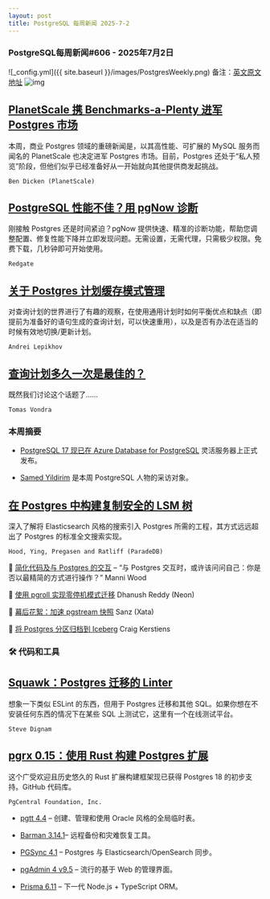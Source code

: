 ```yaml
---
layout: post
title: PostgreSQL 每周新闻 2025-7-2
---
```

### PostgreSQL每周新闻#606 - 2025年7月2日
![_config.yml]({{ site.baseurl }}/images/PostgresWeekly.png)
备注：[英文原文地址](https://postgresweekly.com/issues/606)
![img](https://res.cloudinary.com/cpress/image/upload/w_1280,e_sharpen:60,q_auto/airmujwtkqsnko34s0al.jpg)
## [PlanetScale 携 Benchmarks-a-Plenty 进军 Postgres 市场](https://postgresweekly.com/link/171269/web)
本周，商业 Postgres 领域的重磅新闻是，以其高性能、可扩展的 MySQL 服务而闻名的 PlanetScale 也决定进军 Postgres 市场。目前，Postgres 还处于“私人预览”阶段，但他们似乎已经准备好从一开始就向其他提供商发起挑战。

`Ben Dicken (PlanetScale)`

## [PostgreSQL 性能不佳？用 pgNow 诊断](https://postgresweekly.com/link/171268/web)
刚接触 Postgres 还是时间紧迫？pgNow 提供快速、精准的诊断功能，帮助您调整配置、修复性能下降并立即发现问题。无需设置，无需代理，只需极少权限。免费下载，几秒钟即可开始使用。


`Redgate  `

## [关于 Postgres 计划缓存模式管理](https://postgresweekly.com/link/171272/web)
对查询计划的世界进行了有趣的观察，在使用通用计划时如何平衡优点和缺点（即提前为准备好的语句生成的查询计划，可以快速重用），以及是否有办法在适当的时候有效地切换/更新计划。

`Andrei Lepikhov `

## [查询计划多久一次是最佳的？](https://postgresweekly.com/link/171273/web)
既然我们讨论这个话题了……

`Tomas Vondra`

### **本周摘要**

* [PostgreSQL 17 现已在 Azure Database for PostgreSQL](https://postgresweekly.com/link/171274/web) 灵活服务器上正式发布。

* [Samed Yildirim](https://postgresweekly.com/link/171275/web) 是本周 PostgreSQL 人物的采访对象。

## [在 Postgres 中构建复制安全的 LSM 树](https://postgresweekly.com/link/171276/web)
深入了解将 Elasticsearch 风格的搜索引入 Postgres 所需的工程，其方式远远超出了 Postgres 的标准全文搜索实现。

`Hood, Ying, Pregasen and Ratliff (ParadeDB)`

📄 [简化代码及与 Postgres 的交互](https://postgresweekly.com/link/171277/web) – “与 Postgres 交互时，或许该问问自己：你是否以最精简的方式进行操作？” Manni Wood

📄 [使用 pgroll 实现零停机模式迁移](https://postgresweekly.com/link/171278/web) Dhanush Reddy (Neon)

📄 [幕后花絮：加速 pgstream 快照](https://postgresweekly.com/link/171279/web) Sanz (Xata)

📄 [将 Postgres 分区归档到 Iceberg](https://postgresweekly.com/link/171280/web) Craig Kerstiens


### **🛠 代码和工具**

## [Squawk：Postgres 迁移的 Linter](https://postgresweekly.com/link/171281/web)
想象一下类似 ESLint 的东西，但用于 Postgres 迁移和其他 SQL。如果你想在不安装任何东西的情况下在某些 SQL 上测试它，这里有一个在线测试平台。

`Steve Dignam`

## [pgrx 0.15：使用 Rust 构建 Postgres 扩展](https://postgresweekly.com/link/171283/web)
这个广受欢迎且历史悠久的 Rust 扩展构建框架现已获得 Postgres 18 的初步支持。GitHub 代码库。

`PgCentral Foundation, Inc.`

* [pgtt 4.4](https://postgresweekly.com/link/171285/web) – 创建、管理和使用 Oracle 风格的全局临时表。

* [Barman 3.14.1](https://postgresweekly.com/link/171286/web)– 远程备份和灾难恢复工具。

* [PGSync 4.1](https://postgresweekly.com/link/171287/web) – Postgres 与 Elasticsearch/OpenSearch 同步。

* [pgAdmin 4 v9.5](https://postgresweekly.com/link/171288/web) – 流行的基于 Web 的管理界面。

* [Prisma 6.11](https://postgresweekly.com/link/171289/web) – 下一代 Node.js + TypeScript ORM。